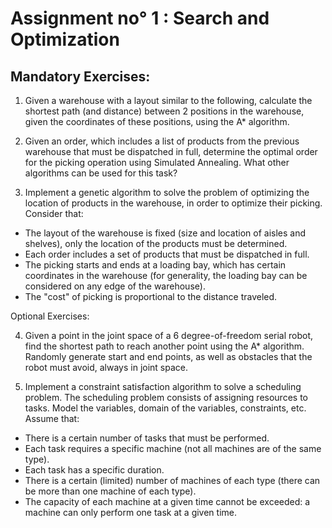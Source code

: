 # Assignment no° 1 : Search and Optimization
## Mandatory Exercises:
1. Given a warehouse with a layout similar to the following, calculate the shortest path (and distance) between 2 positions in the warehouse, given the coordinates of these positions, using the A* algorithm.

2. Given an order, which includes a list of products from the previous warehouse that must be dispatched in full, determine the optimal order for the picking operation using Simulated Annealing. What other algorithms can be used for this task?

3. Implement a genetic algorithm to solve the problem of optimizing the location of products in the warehouse, in order to optimize their picking. Consider that:
* The layout of the warehouse is fixed (size and location of aisles and shelves), only the location of the products must be determined.
* Each order includes a set of products that must be dispatched in full.
* The picking starts and ends at a loading bay, which has certain coordinates in the warehouse (for generality, the loading bay can be considered on any edge of the warehouse).
* The "cost" of picking is proportional to the distance traveled.

Optional Exercises:

4. Given a point in the joint space of a 6 degree-of-freedom serial robot, find the shortest path to reach another point using the A* algorithm. Randomly generate start and end points, as well as obstacles that the robot must avoid, always in joint space.

5. Implement a constraint satisfaction algorithm to solve a scheduling problem. The scheduling problem consists of assigning resources to tasks. Model the variables, domain of the variables, constraints, etc. Assume that:
* There is a certain number of tasks that must be performed.
* Each task requires a specific machine (not all machines are of the same type).
* Each task has a specific duration.
* There is a certain (limited) number of machines of each type (there can be more than one machine of each type).
* The capacity of each machine at a given time cannot be exceeded: a machine can only perform one task at a given time.

